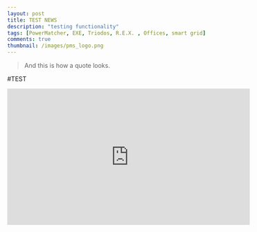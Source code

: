 ```yaml
---
layout: post
title: TEST NEWS
description: "testing functionality"
tags: [PowerMatcher, EXE, Triodos, R.E.X. , Offices, smart grid]
comments: true
thumbnail: /images/pms_logo.png
---
```



> And this is how a quote looks.

#TEST



<iframe width="560" height="315" src="http://www.youtube.com/watch?v=Zz4OpVwYWYE" frameborder="0" allowfullscreen></iframe>
